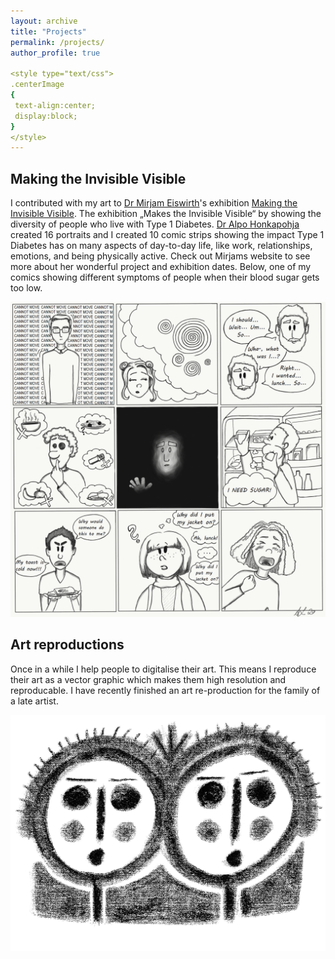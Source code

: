 ```yaml
---
layout: archive
title: "Projects"
permalink: /projects/
author_profile: true

<style type="text/css">
.centerImage
{
 text-align:center;
 display:block;
}
</style>
---
```


## Making the Invisible Visible

I contributed with my art to [Dr Mirjam Eiswirth]( https://mirjameiswirth.wordpress.com)'s exhibition [Making the Invisible Visible]( https://mirjameiswirth.wordpress.com/making-the-invisible-visible/). The exhibition „Makes the Invisible Visible“ by showing the diversity of people who live with Type 1 Diabetes. [Dr Alpo Honkapohja]( https://www.ed.ac.uk/profile/alpo-honkapohja) created 16 portraits and I created 10 comic strips showing the impact Type 1 Diabetes has on many aspects of day-to-day life, like work, relationships, emotions, and being physically active. Check out Mirjams website to see more about her wonderful project and exhibition dates. Below, one of my comics showing different symptoms of people when their blood sugar gets too low.

<img src="/images/Hypo.png" alt="comic" class="centerImage" width="700"/>

## Art reproductions

Once in a while I help people to digitalise their art. This means I reproduce their art as a vector graphic which makes them high resolution and reproducable. I have recently finished an art re-production for the family of a late artist.

<img src="/images/2faces.png" alt="reproduction" class="centerImage" width="700"/>

